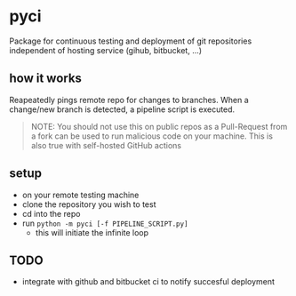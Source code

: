 # pyci
Package for continuous testing and deployment of git repositories independent of hosting service (gihub, bitbucket, ...)

## how it works
Reapeatedly pings remote repo for changes to branches. When a change/new branch is detected, a pipeline script is executed.

> NOTE: You should not use this on public repos as a Pull-Request from a fork can be used to run malicious code on your machine. This is also true with self-hosted GitHub actions


## setup
* on your remote testing machine
* clone the repository you wish to test
* cd into the repo
* run `python -m pyci [-f PIPELINE_SCRIPT.py]`
  * this will initiate the infinite loop

## TODO
* integrate with github and bitbucket ci to notify succesful deployment

